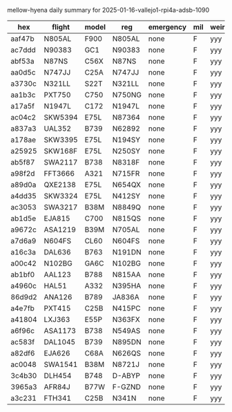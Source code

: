 mellow-hyena daily summary for 2025-01-16-vallejo1-rpi4a-adsb-1090

|hex|flight|model|reg|emergency|mil|weirdo|
|--|--|--|--|--|--|--|
|aaf47b|N805AL|F900|N805AL|none|F|yyy|
|ac7ddd|N90383|GC1|N90383|none|F|yyy|
|abf53a|N87NS|C56X|N87NS|none|F|yyy|
|aa0d5c|N747JJ|C25A|N747JJ|none|F|yyy|
|a3730c|N321LL|S22T|N321LL|none|F|yyy|
|aa1b3c|PXT750|C750|N750NG|none|F|yyy|
|a17a5f|N1947L|C172|N1947L|none|F|yyy|
|ac04c2|SKW5394|E75L|N87364|none|F|yyy|
|a837a3|UAL352|B739|N62892|none|F|yyy|
|a178ae|SKW3395|E75L|N194SY|none|F|yyy|
|a25925|SKW168F|E75L|N250SY|none|F|yyy|
|ab5f87|SWA2117|B738|N8318F|none|F|yyy|
|a98f2d|FFT3666|A321|N715FR|none|F|yyy|
|a89d0a|QXE2138|E75L|N654QX|none|F|yyy|
|a4dd35|SKW3324|E75L|N412SY|none|F|yyy|
|ac3053|SWA3217|B38M|N8849Q|none|F|yyy|
|ab1d5e|EJA815|C700|N815QS|none|F|yyy|
|a9672c|ASA1219|B39M|N705AL|none|F|yyy|
|a7d6a9|N604FS|CL60|N604FS|none|F|yyy|
|a16c3a|DAL636|B763|N191DN|none|F|yyy|
|a00c42|N102BG|GA6C|N102BG|none|F|yyy|
|ab1bf0|AAL123|B788|N815AA|none|F|yyy|
|a4960c|HAL51|A332|N395HA|none|F|yyy|
|86d9d2|ANA126|B789|JA836A|none|F|yyy|
|a4e7fb|PXT415|C25B|N415PC|none|F|yyy|
|a41804|LXJ363|E55P|N363FX|none|F|yyy|
|a6f96c|ASA1173|B738|N549AS|none|F|yyy|
|ac583f|DAL1045|B739|N895DN|none|F|yyy|
|a82df6|EJA626|C68A|N626QS|none|F|yyy|
|ac0048|SWA1541|B38M|N8721J|none|F|yyy|
|3c4b30|DLH454|B748|D-ABYP|none|F|yyy|
|3965a3|AFR84J|B77W|F-GZND|none|F|yyy|
|a3c231|FTH341|C25B|N341N|none|F|yyy|
